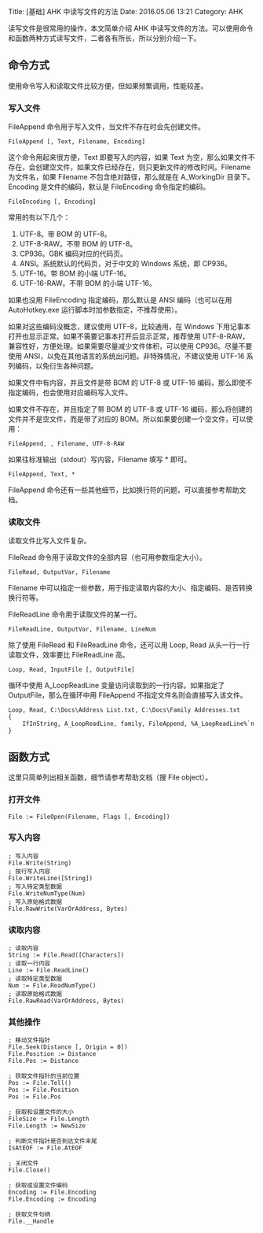 Title: [基础] AHK 中读写文件的方法
Date: 2016.05.06 13:21
Category: AHK

读写文件是很常用的操作，本文简单介绍 AHK 中读写文件的方法。可以使用命令和函数两种方式读写文件，二者各有所长，所以分别介绍一下。

## 命令方式

使用命令写入和读取文件比较方便，但如果频繁调用，性能较差。

### 写入文件

FileAppend 命令用于写入文件，当文件不存在时会先创建文件。

```
FileAppend [, Text, Filename, Encoding]
```

这个命令用起来很方便，Text 即要写入的内容，如果 Text 为空，那么如果文件不存在，会创建空文件，如果文件已经存在，则只更新文件的修改时间。Filename 为文件名，如果 Filename 不包含绝对路径，那么就是在 A_WorkingDir 目录下。Encoding 是文件的编码，默认是 FileEncoding 命令指定的编码。

```
FileEncoding [, Encoding]
```

常用的有以下几个：

1. UTF-8。带 BOM 的 UTF-8。
2. UTF-8-RAW。不带 BOM 的 UTF-8。
3. CP936。GBK 编码对应的代码页。
4. ANSI。系统默认的代码页，对于中文的 Windows 系统，即 CP936。
5. UTF-16。带 BOM 的小端 UTF-16。
6. UTF-16-RAW。不带 BOM 的小端 UTF-16。

如果也没用 FileEncoding 指定编码，那么默认是 ANSI 编码（也可以在用 AutoHotkey.exe 运行脚本时加参数指定，不推荐使用）。

如果对这些编码没概念，建议使用 UTF-8，比较通用，在 Windows 下用记事本打开也显示正常。如果不需要记事本打开后显示正常，推荐使用 UTF-8-RAW，兼容性好，方便处理。如果需要尽量减少文件体积，可以使用 CP936。尽量不要使用 ANSI，以免在其他语言的系统出问题。非特殊情况，不建议使用 UTF-16 系列编码，以免衍生各种问题。

如果文件中有内容，并且文件是带 BOM 的 UTF-8 或 UTF-16 编码，那么即使不指定编码，也会使用对应编码写入文件。

如果文件不存在，并且指定了带 BOM 的 UTF-8 或 UTF-16 编码，那么将创建的文件并不是空文件，而是带了对应的 BOM。所以如果要创建一个空文件，可以使用：

```
FileAppend, , Filename, UTF-8-RAW
```
如果往标准输出（stdout）写内容，Filename 填写 * 即可。

```
FileAppend, Text, *
```

FileAppend 命令还有一些其他细节，比如换行符的问题，可以直接参考帮助文档。

### 读取文件

读取文件比写入文件复杂。

FileRead 命令用于读取文件的全部内容（也可用参数指定大小）。

```
FileRead, OutputVar, Filename
```

Filename 中可以指定一些参数，用于指定读取内容的大小、指定编码、是否转换换行符等。

FileReadLine 命令用于读取文件的某一行。

```
FileReadLine, OutputVar, Filename, LineNum
```

除了使用 FileRead 和 FileReadLine 命令，还可以用 Loop, Read 从头一行一行读取文件，效率要比 FileReadLine 高。

```
Loop, Read, InputFile [, OutputFile]
```

循环中使用 A_LoopReadLine 变量访问读取到的一行内容。如果指定了 OutputFile，那么在循环中用 FileAppend 不指定文件名则会直接写入该文件。

```
Loop, Read, C:\Docs\Address List.txt, C:\Docs\Family Addresses.txt
{
    IfInString, A_LoopReadLine, family, FileAppend, %A_LoopReadLine%`n
}
```

## 函数方式

这里只简单列出相关函数，细节请参考帮助文档（搜 File object）。

### 打开文件

```
File := FileOpen(Filename, Flags [, Encoding])
```

### 写入内容

```
; 写入内容
File.Write(String)
; 按行写入内容
File.WriteLine([String])
; 写入特定类型数据
File.WriteNumType(Num)
; 写入原始格式数据
File.RawWrite(VarOrAddress, Bytes)
```

### 读取内容

```
; 读取内容
String := File.Read([Characters])
; 读取一行内容
Line := File.ReadLine()
; 读取特定类型数据
Num := File.ReadNumType()
; 读取原始格式数据
File.RawRead(VarOrAddress, Bytes)
```

### 其他操作

```
; 移动文件指针
File.Seek(Distance [, Origin = 0])
File.Position := Distance
File.Pos := Distance

; 获取文件指针的当前位置
Pos := File.Tell()
Pos := File.Position
Pos := File.Pos

; 获取和设置文件的大小
FileSize := File.Length
File.Length := NewSize

; 判断文件指针是否到达文件末尾
IsAtEOF := File.AtEOF

; 关闭文件
File.Close()

; 获取或设置文件编码
Encoding := File.Encoding
File.Encoding := Encoding

; 获取文件句柄
File.__Handle
```
